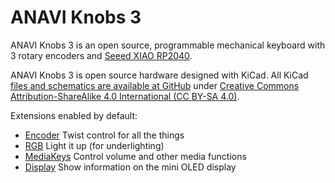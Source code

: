 # ANAVI Knobs 3

ANAVI Knobs 3 is an open source, programmable mechanical keyboard with 3 rotary encoders and [Seeed XIAO RP2040](https://www.seeedstudio.com/XIAO-RP2040-v1-0-p-5026.html).

ANAVI Knobs 3 is open source hardware designed with KiCad. All KiCad [files and schematics are available at GitHub](https://github.com/AnaviTechnology/anavi-knobs-3) under [Creative Commons Attribution-ShareAlike 4.0 International (CC BY-SA 4.0)](https://creativecommons.org/licenses/by-sa/4.0/).

Extensions enabled by default:
- [Encoder](/docs/en/encoder.md) Twist control for all the things
- [RGB](/docs/en/rgb.md) Light it up (for underlighting)
- [MediaKeys](/docs/en/media_keys.md) Control volume and other media functions
- [Display](/docs/en/Display.md) Show information on the mini OLED display